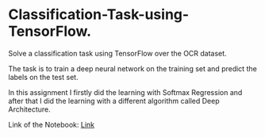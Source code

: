 # Classification-Task-using-TensorFlow.

Solve a classification task using TensorFlow over the OCR dataset.

The task is to train a deep neural network on the training set and predict the labels on the test set.

In this assignment I firstly did the learning with Softmax Regression and after that I did the learning with a different algorithm called Deep Architecture.

Link of the Notebook: [Link](https://github.com/Kooroshoo/Machine-Learning-Assignment-3/blob/master/Code.ipynb)
